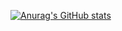 [![Anurag's GitHub stats](https://github-readme-stats.vercel.app/api?username=junghyun-apr)](https://github.com/anuraghazra/github-readme-stats)

